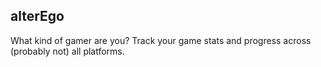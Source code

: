 ## alterEgo

What kind of gamer are you? Track your game stats and progress across (probably not) all platforms. 